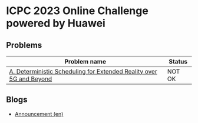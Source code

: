 # ICPC 2023 Online Challenge powered by Huawei

## Problems

|Problem name|Status|
|------------|---------|
| [A. Deterministic Scheduling for Extended Reality over 5G and Beyond](problems/A._Deterministic_Scheduling_for_Extended_Reality_over_5G_and_Beyond.md)|NOT OK|
## Blogs

- [Announcement (en)](blogs/Announcement_(en).md)
